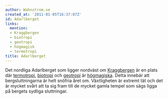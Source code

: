 ```yaml
---
author: Wahnstrom.se
created_at: '2011-01-05T16:37:07Z'
id: Adarlberget
links:
  mention:
  - Kraggbergen
  - biotropi
  - geotropi
  - högmagisk
  - termotropi
title: Adarlberget
---
```


Det nordliga Adarlberget som ligger nordväst om [Kraggbergen] är en plats där [termotropi],
[biotropi] och [geotropi] är [högmagiska]. Detta innebär att bergsluttningarna är helt snöfria året
om. Växtligheten är extremt tät och det är mycket svårt att ta sig fram till de mycket gamla tempel
som sägs ligga på bergets sydliga sluttningar.

  [Kraggbergen]: Kraggbergen
  [termotropi]: termotropi
  [biotropi]: biotropi
  [geotropi]: geotropi
  [högmagiska]: högmagisk